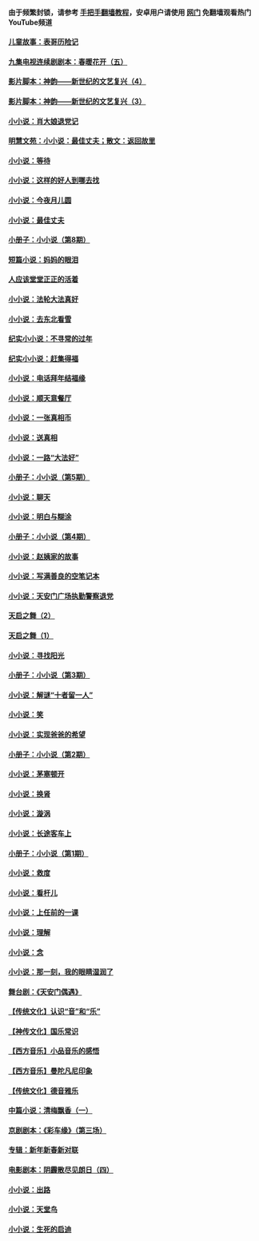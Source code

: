 #### 由于频繁封锁，请参考 [手把手翻墙教程](https://github.com/gfw-breaker/guides/wiki/)，安卓用户请使用 [网门](https://github.com/gfw-breaker/nogfw/blob/master/dl.md?t=07031400) 免翻墙观看热门YouTube频道 

#### [儿童故事：表哥历险记](../pages/328/383535.md?t=07031400) 

#### [九集电视连续剧剧本：春暖花开（五）](../pages/328/275919.md?t=07031400) 

#### [影片脚本：神韵——新世纪的文艺复兴（4）](../pages/328/266089.md?t=07031400) 

#### [影片脚本：神韵——新世纪的文艺复兴（3）](../pages/328/266087.md?t=07031400) 

#### [小小说：肖大娘退党记](../pages/328/239807.md?t=07031400) 

#### [明慧文苑：小小说：最佳丈夫；散文：返回故里](../pages/328/3439.md?t=07031400) 

#### [小小说：等待](../pages/328/223927.md?t=07031400) 

#### [小小说：这样的好人到哪去找](../pages/328/209396.md?t=07031400) 

#### [小小说：今夜月儿圆](../pages/328/193588.md?t=07031400) 

#### [小小说：最佳丈夫](../pages/328/190938.md?t=07031400) 

#### [小册子：小小说（第8期）](../pages/328/188202.md?t=07031400) 

#### [短篇小说：妈妈的眼泪](../pages/328/187712.md?t=07031400) 

#### [人应该堂堂正正的活着](../pages/328/182430.md?t=07031400) 

#### [小小说：法轮大法真好](../pages/328/174669.md?t=07031400) 

#### [小小说：去东北看雪](../pages/328/173882.md?t=07031400) 

#### [纪实小小说：不寻常的过年](../pages/328/173187.md?t=07031400) 

#### [纪实小小说：赶集得福](../pages/328/172652.md?t=07031400) 

#### [小小说：电话拜年结福缘](../pages/328/172533.md?t=07031400) 

#### [小小说：顺天意餐厅](../pages/328/170182.md?t=07031400) 

#### [小小说：一张真相币](../pages/328/169410.md?t=07031400) 

#### [小小说：送真相](../pages/328/166713.md?t=07031400) 

#### [小小说：一路“大法好”](../pages/328/162016.md?t=07031400) 

#### [小册子：小小说（第5期）](../pages/328/161131.md?t=07031400) 

#### [小小说：聊天](../pages/328/159640.md?t=07031400) 

#### [小小说：明白与糊涂](../pages/328/158101.md?t=07031400) 

#### [小册子：小小说（第4期）](../pages/328/158006.md?t=07031400) 

#### [小小说：赵姨家的故事](../pages/328/157843.md?t=07031400) 

#### [小小说：写满善良的空笔记本](../pages/328/157382.md?t=07031400) 

#### [小小说：天安门广场执勤警察退党](../pages/328/156982.md?t=07031400) 

#### [天启之舞（2）](../pages/328/153440.md?t=07031400) 

#### [天启之舞（1）](../pages/328/153439.md?t=07031400) 

#### [小小说：寻找阳光](../pages/328/153065.md?t=07031400) 

#### [小册子：小小说（第3期）](../pages/328/151715.md?t=07031400) 

#### [小小说：解谜“十者留一人”](../pages/328/148967.md?t=07031400) 

#### [小小说：笑](../pages/328/148905.md?t=07031400) 

#### [小小说：实现爸爸的希望](../pages/328/148096.md?t=07031400) 

#### [小册子：小小说（第2期）](../pages/328/147214.md?t=07031400) 

#### [小小说：茅塞顿开](../pages/328/147030.md?t=07031400) 

#### [小小说：换肾](../pages/328/146770.md?t=07031400) 

#### [小小说：漩涡](../pages/328/146683.md?t=07031400) 

#### [小小说：长途客车上](../pages/328/145076.md?t=07031400) 

#### [小册子：小小说（第1期）](../pages/328/143963.md?t=07031400) 

#### [小小说：救度](../pages/328/143927.md?t=07031400) 

#### [小小说：看杆儿](../pages/328/142137.md?t=07031400) 

#### [小小说：上任前的一课](../pages/328/140808.md?t=07031400) 

#### [小小说：理解](../pages/328/140476.md?t=07031400) 

#### [小小说：念](../pages/328/139513.md?t=07031400) 

#### [小小说：那一刻，我的眼睛湿润了](../pages/328/138476.md?t=07031400) 

#### [舞台剧：《天安门偶遇》](../pages/328/117155.md?t=07031400) 

#### [【传统文化】认识“音”和“乐”](../pages/328/108667.md?t=07031400) 

#### [【神传文化】国乐常识](../pages/328/104225.md?t=07031400) 

#### [【西方音乐】小品音乐的感悟](../pages/328/102924.md?t=07031400) 

#### [【西方音乐】曼陀凡尼印象](../pages/328/102922.md?t=07031400) 

#### [【传统文化】德音雅乐](../pages/328/102923.md?t=07031400) 

#### [中篇小说：清梅飘香（一）](../pages/328/101058.md?t=07031400) 

#### [京剧剧本：《彩车缘》（第三场）](../pages/328/96434.md?t=07031400) 

#### [专辑：新年新春新对联](../pages/328/94991.md?t=07031400) 

#### [电影剧本：阴霾散尽见朗日（四）](../pages/328/87081.md?t=07031400) 

#### [小小说：出路](../pages/328/84848.md?t=07031400) 

#### [小小说：天堂鸟](../pages/328/83084.md?t=07031400) 

#### [小小说：生死的启迪](../pages/328/70977.md?t=07031400) 

